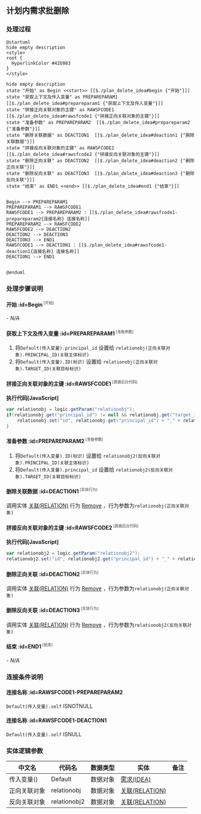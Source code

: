 ## 计划内需求批删除 <!-- {docsify-ignore-all} -->

   

### 处理过程

```plantuml
@startuml
hide empty description
<style>
root {
  HyperlinkColor #42b983
}
</style>

hide empty description
state "开始" as Begin <<start>> [[$./plan_delete_idea#begin {"开始"}]]
state "获取上下文及传入变量" as PREPAREPARAM1  [[$./plan_delete_idea#prepareparam1 {"获取上下文及传入变量"}]]
state "拼接正向关联对象的主键" as RAWSFCODE1  [[$./plan_delete_idea#rawsfcode1 {"拼接正向关联对象的主键"}]]
state "准备参数" as PREPAREPARAM2  [[$./plan_delete_idea#prepareparam2 {"准备参数"}]]
state "删除关联数据" as DEACTION1  [[$./plan_delete_idea#deaction1 {"删除关联数据"}]]
state "拼接反向关联对象的主键" as RAWSFCODE2  [[$./plan_delete_idea#rawsfcode2 {"拼接反向关联对象的主键"}]]
state "删除正向关联" as DEACTION2  [[$./plan_delete_idea#deaction2 {"删除正向关联"}]]
state "删除反向关联" as DEACTION3  [[$./plan_delete_idea#deaction3 {"删除反向关联"}]]
state "结束" as END1 <<end>> [[$./plan_delete_idea#end1 {"结束"}]]


Begin --> PREPAREPARAM1
PREPAREPARAM1 --> RAWSFCODE1
RAWSFCODE1 --> PREPAREPARAM2 : [[$./plan_delete_idea#rawsfcode1-prepareparam2{连接名称} 连接名称]]
PREPAREPARAM2 --> RAWSFCODE2
RAWSFCODE2 --> DEACTION2
DEACTION2 --> DEACTION3
DEACTION3 --> END1
RAWSFCODE1 --> DEACTION1 : [[$./plan_delete_idea#rawsfcode1-deaction1{连接名称} 连接名称]]
DEACTION1 --> END1


@enduml
```


### 处理步骤说明

#### 开始 :id=Begin<sup class="footnote-symbol"> <font color=gray size=1>[开始]</font></sup>



*- N/A*
#### 获取上下文及传入变量 :id=PREPAREPARAM1<sup class="footnote-symbol"> <font color=gray size=1>[准备参数]</font></sup>



1. 将`Default(传入变量).principal_id` 设置给  `relationobj(正向关联对象).PRINCIPAL_ID(关联主体标识)`
2. 将`Default(传入变量).ID(标识)` 设置给  `relationobj(正向关联对象).TARGET_ID(关联目标标识)`

#### 拼接正向关联对象的主键 :id=RAWSFCODE1<sup class="footnote-symbol"> <font color=gray size=1>[直接后台代码]</font></sup>



<p class="panel-title"><b>执行代码[JavaScript]</b></p>

```groovy
var relationobj = logic.getParam("relationobj");
if(relationobj.get("principal_id") != null && relationobj.get("target_id") != null){
    relationobj.set("id", relationobj.get("principal_id") + "_" + relationobj.get("target_id"));
}

```

#### 准备参数 :id=PREPAREPARAM2<sup class="footnote-symbol"> <font color=gray size=1>[准备参数]</font></sup>



1. 将`Default(传入变量).ID(标识)` 设置给  `relationobj2(反向关联对象).PRINCIPAL_ID(关联主体标识)`
2. 将`Default(传入变量).principal_id` 设置给  `relationobj2(反向关联对象).TARGET_ID(关联目标标识)`

#### 删除关联数据 :id=DEACTION1<sup class="footnote-symbol"> <font color=gray size=1>[实体行为]</font></sup>



调用实体 [关联(RELATION)](module/Base/Relation.md) 行为 [Remove](module/Base/Relation#行为) ，行为参数为`relationobj(正向关联对象)`

#### 拼接反向关联对象的主键 :id=RAWSFCODE2<sup class="footnote-symbol"> <font color=gray size=1>[直接后台代码]</font></sup>



<p class="panel-title"><b>执行代码[JavaScript]</b></p>

```groovy
var relationobj2 = logic.getParam("relationobj2");
relationobj2.set("id", relationobj2.get("principal_id") + "_" + relationobj2.get("target_id"));


```

#### 删除正向关联 :id=DEACTION2<sup class="footnote-symbol"> <font color=gray size=1>[实体行为]</font></sup>



调用实体 [关联(RELATION)](module/Base/Relation.md) 行为 [Remove](module/Base/Relation#行为) ，行为参数为`relationobj(正向关联对象)`

#### 删除反向关联 :id=DEACTION3<sup class="footnote-symbol"> <font color=gray size=1>[实体行为]</font></sup>



调用实体 [关联(RELATION)](module/Base/Relation.md) 行为 [Remove](module/Base/Relation#行为) ，行为参数为`relationobj2(反向关联对象)`

#### 结束 :id=END1<sup class="footnote-symbol"> <font color=gray size=1>[结束]</font></sup>



*- N/A*


### 连接条件说明
#### 连接名称 :id=RAWSFCODE1-PREPAREPARAM2

`Default(传入变量).self` ISNOTNULL
#### 连接名称 :id=RAWSFCODE1-DEACTION1

`Default(传入变量).self` ISNULL


### 实体逻辑参数

|    中文名   |    代码名    |  数据类型    |  实体   |备注 |
| --------| --------| -------- | -------- | --------   |
|传入变量(<i class="fa fa-check"/></i>)|Default|数据对象|[需求(IDEA)](module/ProdMgmt/Idea.md)||
|正向关联对象|relationobj|数据对象|[关联(RELATION)](module/Base/Relation.md)||
|反向关联对象|relationobj2|数据对象|[关联(RELATION)](module/Base/Relation.md)||
